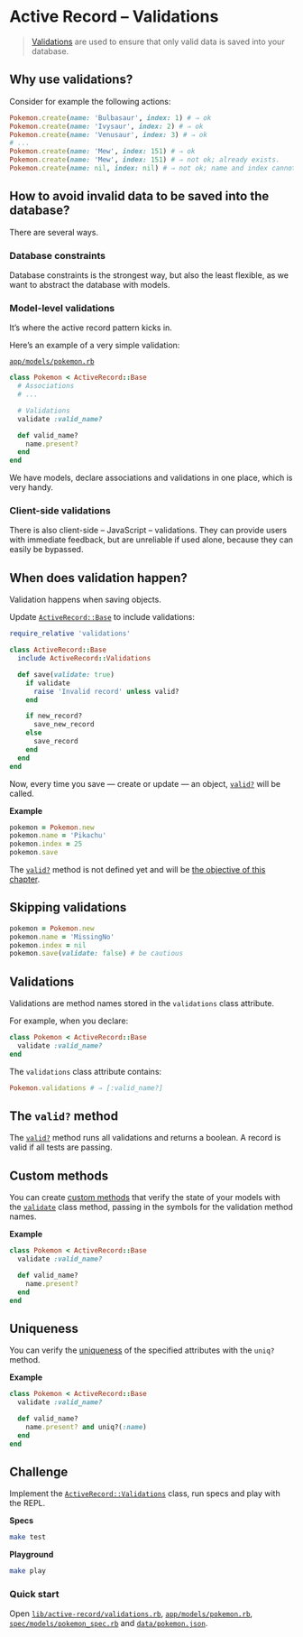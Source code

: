 # Active Record – Validations

> [Validations] are used to ensure that only valid data is saved into your database.

[Validations]: https://guides.rubyonrails.org/active_record_validations.html

## Why use validations?

Consider for example the following actions:

``` ruby
Pokemon.create(name: 'Bulbasaur', index: 1) # ⇒ ok
Pokemon.create(name: 'Ivysaur', index: 2) # ⇒ ok
Pokemon.create(name: 'Venusaur', index: 3) # ⇒ ok
# ...
Pokemon.create(name: 'Mew', index: 151) # ⇒ ok
Pokemon.create(name: 'Mew', index: 151) # ⇒ not ok; already exists.
Pokemon.create(name: nil, index: nil) # ⇒ not ok; name and index cannot be nil.
```

## How to avoid invalid data to be saved into the database?

There are several ways.

### Database constraints

Database constraints is the strongest way, but also the least flexible, as we want to abstract the database with models.

### Model-level validations

It’s where the active record pattern kicks in.

Here’s an example of a very simple validation:

[`app/models/pokemon.rb`]

``` ruby
class Pokemon < ActiveRecord::Base
  # Associations
  # ...

  # Validations
  validate :valid_name?

  def valid_name?
    name.present?
  end
end
```

[`app/models/pokemon.rb`]: app/models/pokemon.rb

We have models, declare associations and validations in one place, which is very handy.

### Client-side validations

There is also client-side – JavaScript – validations.
They can provide users with immediate feedback, but are unreliable if used alone,
because they can easily be bypassed.

## When does validation happen?

Validation happens when saving objects.

Update [`ActiveRecord::Base`] to include validations:

``` ruby
require_relative 'validations'

class ActiveRecord::Base
  include ActiveRecord::Validations

  def save(validate: true)
    if validate
      raise 'Invalid record' unless valid?
    end

    if new_record?
      save_new_record
    else
      save_record
    end
  end
end
```

[`ActiveRecord::Base`]: lib/active-record/base.rb

Now, every time you save — create or update — an object, [`valid?`] will be called.

**Example**

``` ruby
pokemon = Pokemon.new
pokemon.name = 'Pikachu'
pokemon.index = 25
pokemon.save
```

The [`valid?`] method is not defined yet and will be [the objective of this chapter][Challenge].

## Skipping validations

``` ruby
pokemon = Pokemon.new
pokemon.name = 'MissingNo'
pokemon.index = nil
pokemon.save(validate: false) # be cautious
```

## Validations

Validations are method names stored in the `validations` class attribute.

For example, when you declare:

``` ruby
class Pokemon < ActiveRecord::Base
  validate :valid_name?
end
```

The `validations` class attribute contains:

``` ruby
Pokemon.validations # ⇒ [:valid_name?]
```

## The `valid?` method

The [`valid?`] method runs all validations and returns a boolean.
A record is valid if all tests are passing.

[`valid?`]: https://guides.rubyonrails.org/active_record_validations.html#valid-questionmark-and-invalid-questionmark

## Custom methods

You can create [custom methods] that verify the state of your models with the [`validate`] class method,
passing in the symbols for the validation method names.

**Example**

``` ruby
class Pokemon < ActiveRecord::Base
  validate :valid_name?

  def valid_name?
    name.present?
  end
end
```

[Custom methods]: https://guides.rubyonrails.org/active_record_validations.html#custom-methods
[`validate`]: https://api.rubyonrails.org/classes/ActiveModel/Validations/ClassMethods.html#method-i-validate

## Uniqueness

You can verify the [uniqueness] of the specified attributes with the `uniq?` method.

**Example**

``` ruby
class Pokemon < ActiveRecord::Base
  validate :valid_name?

  def valid_name?
    name.present? and uniq?(:name)
  end
end
```

[Uniqueness]: https://guides.rubyonrails.org/active_record_validations.html#uniqueness

## Challenge

[Challenge]: #challenge

Implement the [`ActiveRecord::Validations`] class, run specs and play with the REPL.

[`ActiveRecord::Validations`]: lib/active-record/validations.rb

**Specs**

``` sh
make test
```

**Playground**

``` sh
make play
```

### Quick start

Open [`lib/active-record/validations.rb`], [`app/models/pokemon.rb`], [`spec/models/pokemon_spec.rb`] and [`data/pokemon.json`].

[`lib/active-record/validations.rb`]: lib/active-record/validations.rb
[`app/models/pokemon.rb`]: app/models/pokemon.rb
[`spec/models/pokemon_spec.rb`]: spec/models/pokemon_spec.rb
[`data/pokemon.json`]: data/pokemon.json
